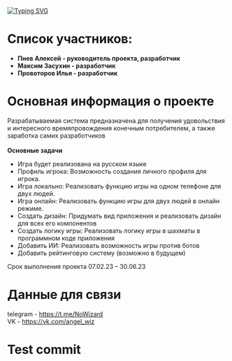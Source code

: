 [![Typing SVG](https://readme-typing-svg.demolab.com?font=Fira+Code&weight=600&height=80&size=40&duration=3000&pause=1000&color=07477C&center=true&width=1200&lines=Play+Chess+mobile+game)](https://git.io/typing-svg)
# Список участников:<br>
- **Пнев Алексей - руководитель проекта, разработчик**
- **Максим Засухин - разработчик**
- **Провоторов Илья - разработчик**
# Основная информация о проекте
Разрабатываемая система предназначена для получения удовольствия и интересного времяпровождения конечным потребителем, а также заработка самих разработчиков<br><br>
**Основные задачи**
- Игра будет реализована на русском языке<br>
- Профиль игрока:
Возможность создания личного профиля для игрока. 
- Игра локально:
Реализовать функцию игры на одном телефоне для двух людей.
- Игра онлайн:
Реализовать функцию игры для двух людей в онлайн режиме. 
- Создать дизайн:
Придумать вид приложения и реализовать дизайн для всех его компонентов 
- Создать логику игры:
Реализовать логику игры в шахматы в программном коде приложения
- Добавить ИИ:
Реализовать возможность игры против ботов
- Добавить рейтинговую систему (возможно в будущем)

Срок выполнения проекта 07.02.23 – 30.06.23
# Данные для связи
telegram - https://t.me/NoWizard<br>
VK - https://vk.com/angel_wiz

# Test commit

